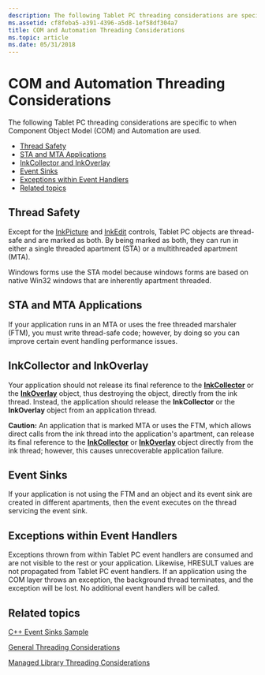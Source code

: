 ```yaml
---
description: The following Tablet PC threading considerations are specific to when Component Object Model (COM) and Automation are used.
ms.assetid: cf8feba5-a391-4396-a5d8-1ef58df304a7
title: COM and Automation Threading Considerations
ms.topic: article
ms.date: 05/31/2018
---
```


# COM and Automation Threading Considerations

The following Tablet PC threading considerations are specific to when Component Object Model (COM) and Automation are used.

-   [Thread Safety](#thread-safety)
-   [STA and MTA Applications](#sta-and-mta-applications)
-   [InkCollector and InkOverlay](#inkcollector-and-inkoverlay)
-   [Event Sinks](#event-sinks)
-   [Exceptions within Event Handlers](#exceptions-within-event-handlers)
-   [Related topics](#related-topics)

## Thread Safety

Except for the [InkPicture](inkpicture-control.md) and [InkEdit](inkedit-control.md) controls, Tablet PC objects are thread-safe and are marked as both. By being marked as both, they can run in either a single threaded apartment (STA) or a multithreaded apartment (MTA).

Windows forms use the STA model because windows forms are based on native Win32 windows that are inherently apartment threaded.

## STA and MTA Applications

If your application runs in an MTA or uses the free threaded marshaler (FTM), you must write thread-safe code; however, by doing so you can improve certain event handling performance issues.

## InkCollector and InkOverlay

Your application should not release its final reference to the [**InkCollector**](inkcollector-class.md) or the [**InkOverlay**](inkoverlay-class.md) object, thus destroying the object, directly from the ink thread. Instead, the application should release the **InkCollector** or the **InkOverlay** object from an application thread.

**Caution:** An application that is marked MTA or uses the FTM, which allows direct calls from the ink thread into the application's apartment, can release its final reference to the [**InkCollector**](inkcollector-class.md) or [**InkOverlay**](inkoverlay-class.md) object directly from the ink thread; however, this causes unrecoverable application failure.

## Event Sinks

If your application is not using the FTM and an object and its event sink are created in different apartments, then the event executes on the thread servicing the event sink.

## Exceptions within Event Handlers

Exceptions thrown from within Tablet PC event handlers are consumed and are not visible to the rest or your application. Likewise, HRESULT values are not propagated from Tablet PC event handlers. If an application using the COM layer throws an exception, the background thread terminates, and the exception will be lost. No additional event handlers will be called.

## Related topics

<dl> <dt>

[C++ Event Sinks Sample](c---event-sinks-sample.md)
</dt> <dt>

[General Threading Considerations](general-threading-considerations.md)
</dt> <dt>

[Managed Library Threading Considerations](managed-library-threading-considerations.md)
</dt> </dl>

 

 



